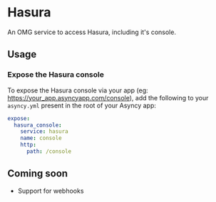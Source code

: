 # Hasura
An OMG service to access Hasura, including it's console.

## Usage
### Expose the Hasura console
To expose the Hasura console via your app (eg: https://your_app.asyncyapp.com/console),
add the following to your `asyncy.yml` present in the root of your Asyncy app:
```yaml
expose:
  hasura_console:
    service: hasura
    name: console
    http:
      path: /console
```

## Coming soon
- Support for webhooks